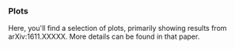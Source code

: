 ### Plots

Here, you'll find a selection of plots, primarily showing results from arXiv:1611.XXXXX. More details can be found in that paper.